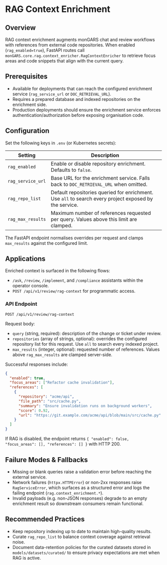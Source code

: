 # RAG Context Enrichment

## Overview

RAG context enrichment augments monGARS chat and review workflows with references
from external code repositories. When enabled (`rag_enabled=true`), FastAPI
routes call `monGARS.core.rag.context_enricher.RagContextEnricher` to retrieve
focus areas and code snippets that align with the current query.

## Prerequisites

- Available for deployments that can reach the configured enrichment service
  (`rag_service_url` or `DOC_RETRIEVAL_URL`).
- Requires a prepared database and indexed repositories on the enrichment side.
- Production deployments should ensure the enrichment service enforces
  authentication/authorization before exposing organisation code.

## Configuration

Set the following keys in `.env` (or Kubernetes secrets):

| Setting | Description |
| --- | --- |
| `rag_enabled` | Enable or disable repository enrichment. Defaults to `false`. |
| `rag_service_url` | Base URL for the enrichment service. Falls back to `DOC_RETRIEVAL_URL` when omitted. |
| `rag_repo_list` | Default repositories queried for enrichment. Use `all` to search every project exposed by the service. |
| `rag_max_results` | Maximum number of references requested per query. Values above this limit are clamped. |

The FastAPI endpoint normalises overrides per request and clamps `max_results`
against the configured limit.

## Applications

Enriched context is surfaced in the following flows:

- `/ask`, `/review`, `/implement`, and `/compliance` assistants within the
  operator console.
- `POST /api/v1/review/rag-context` for programmatic access.

### API Endpoint

`POST /api/v1/review/rag-context`

Request body:

- `query` (string, required): description of the change or ticket under review.
- `repositories` (array of strings, optional): overrides the configured repository
  list for this request. Use `all` to search every indexed project.
- `max_results` (integer, optional): requested number of references. Values above
  `rag_max_results` are clamped server-side.

Successful responses include:

```json
{
  "enabled": true,
  "focus_areas": ["Refactor cache invalidation"],
  "references": [
    {
      "repository": "acme/api",
      "file_path": "src/cache.py",
      "summary": "Ensure invalidation runs on background workers",
      "score": 0.92,
      "url": "https://git.example.com/acme/api/blob/main/src/cache.py"
    }
  ]
}
```

If RAG is disabled, the endpoint returns `{ "enabled": false, "focus_areas": [],
"references": [] }` with HTTP 200.

## Failure Modes & Fallbacks

- Missing or blank queries raise a validation error before reaching the external
  service.
- Network failures (`httpx.HTTPError`) or non-2xx responses raise
  `RagServiceError`, which surfaces as a structured error and logs the failing
  endpoint (`rag.context_enrichment.*`).
- Invalid payloads (e.g. non-JSON responses) degrade to an empty enrichment
  result so downstream consumers remain functional.

## Recommended Practices

- Keep repository indexing up to date to maintain high-quality results.
- Curate `rag_repo_list` to balance context coverage against retrieval noise.
- Document data-retention policies for the curated datasets stored in
  `models/datasets/curated/` to ensure privacy expectations are met when RAG is
  active.
